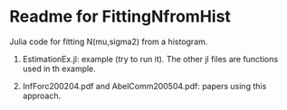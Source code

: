 Readme for FittingNfromHist
===========================

Julia code for fitting N(mu,sigma2) from a histogram. 

1. EstimationEx.jl: example (try to run it). The other jl files are functions used in th example.

2. InfForc200204.pdf and AbelComm200504.pdf: papers using this approach.